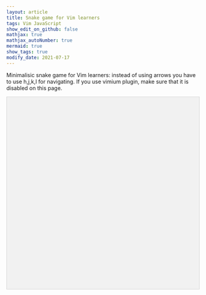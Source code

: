 ```yaml
---
layout: article
title: Snake game for Vim learners
tags: Vim JavaScript
show_edit_on_github: false
mathjax: true
mathjax_autoNumber: true
mermaid: true
show_tags: true
modify_date: 2021-07-17
---
```


Minimalisic snake game for Vim learners: instead of using arrows you have to use h,j,k,l for navigating. If you use vimium plugin, make sure that it is disabled on this page.

<canvas id="snake_game" width="300" height="300"></canvas>
<style>
canvas {
    padding-left: 0;
    padding-right: 0;
    margin-left: auto;
    margin-right: auto;
    display: block;
    border:1px solid #d3d3d3;
    background-color: #f1f1f1;
}
</style>
<script src="/assets/js/snake_game.js"></script>
<script>startGame();</script>


